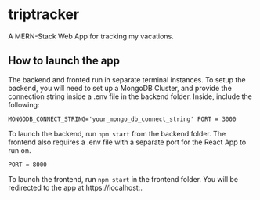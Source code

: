 # triptracker

A MERN-Stack Web App for tracking my vacations.

## How to launch the app

The backend and fronted run in separate terminal instances. To setup the backend, you will need to set up a MongoDB Cluster, and provide the connection string inside a .env file in the backend folder. Inside, include the following:

`MONGODB_CONNECT_STRING='your_mongo_db_connect_string'
PORT = 3000`

To launch the backend, run `npm start` from the backend folder. The frontend also requires a .env file with a separate port for the React App to run on.

`PORT = 8000 `

To launch the frontend, run `npm start` in the frontend folder. You will be redirected to the app at https://localhost:<frontendport>.
